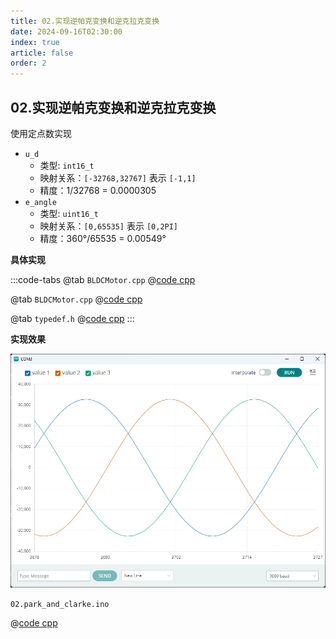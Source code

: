 ```yaml
---
title: 02.实现逆帕克变换和逆克拉克变换
date: 2024-09-16T02:30:00
index: true
article: false
order: 2
---
```


## 02.实现逆帕克变换和逆克拉克变换

使用定点数实现

- `u_d` 
  - 类型: `int16_t`
  - 映射关系：`[-32768,32767]` 表示 `[-1,1]`
  - 精度：1/32768 = 0.0000305
- `e_angle`
  - 类型: `uint16_t`
  - 映射关系：`[0,65535]` 表示 `[0,2PI]` 
  - 精度：360°/65535 = 0.00549°

**具体实现**

:::code-tabs
@tab `BLDCMotor.cpp`
@[code cpp](./projects/02.park_and_clarke/BLDCMotor.cpp)

@tab `BLDCMotor.cpp`
@[code cpp](./projects/02.park_and_clarke/BLDCMotor.hpp)

@tab `typedef.h`
@[code cpp](./projects/01.sin_and_cos/typedef.h)
:::


**实现效果**

![alt text](assets/images/image-1.png)

`02.park_and_clarke.ino`

@[code cpp](./projects/02.park_and_clarke/02.park_and_clarke.ino)